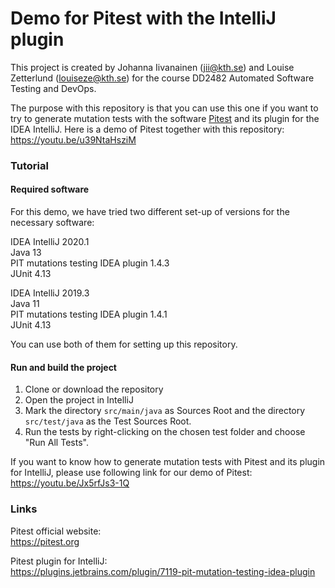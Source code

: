 # Demo for Pitest with the IntelliJ plugin
This project is created by Johanna Iivanainen (jii@kth.se) and Louise Zetterlund (louiseze@kth.se) for the course DD2482 Automated Software Testing and DevOps.

The purpose with this repository is that you can use this one if you want to try to generate mutation tests with the software [Pitest](https://pitest.org) and its plugin for the IDEA IntelliJ. Here is a demo of Pitest together with this repository: https://youtu.be/u39NtaHsziM

### Tutorial

#### Required software
For this demo, we have tried two different set-up of versions for the necessary software:

IDEA IntelliJ 2020.1  
Java 13  
PIT mutations testing IDEA plugin 1.4.3  
JUnit 4.13

IDEA IntelliJ 2019.3  
Java 11  
PIT mutations testing IDEA plugin 1.4.1  
JUnit 4.13

You can use both of them for setting up this repository.

#### Run and build the project
1. Clone or download the repository
2. Open the project in IntelliJ
3. Mark the directory `src/main/java` as Sources Root and the directory `src/test/java` as the Test Sources Root.
4. Run the tests by right-clicking on the chosen test folder and choose "Run All Tests".

If you want to know how to generate mutation tests with Pitest and its plugin for IntelliJ, please use following link for our demo of Pitest: https://youtu.be/Jx5rfJs3-1Q


### Links
Pitest official website:  
https://pitest.org

Pitest plugin for IntelliJ:  
https://plugins.jetbrains.com/plugin/7119-pit-mutation-testing-idea-plugin
